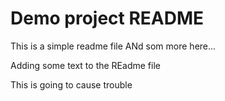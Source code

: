 # Demo project README

This is a simple readme file
ANd som more here...

Adding some text to the REadme file

This is going to cause trouble 